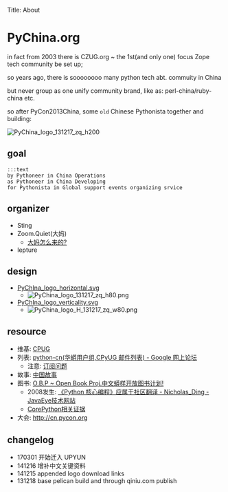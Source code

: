 Title: About

# PyChina.org

in fact from 2003 there is CZUG.org ~ the 1st(and only one) focus Zope tech community be set up;

so years ago, there is soooooooo many python tech abt. commuity in China

but never group as one unify community brand,
like as: perl-china/ruby-china etc. 

so after PyCon2013China, some `old` Chinese Pythonista together and building:

![PyChina_logo_131217_zq_h200](../_images/PyChina_logo_131217_zq_h200.png)

## goal


    :::text
    by Pythoneer in China Operations
    as Pythoneer in China Developing
    for Pythonista in Global support events organizing srvice


## organizer

- Sting
- Zoom.Quiet(大妈)
    + [大妈怎么来的?](http://wiki.woodpecker.org.cn/moin/ZoomQuietAbt)
- lepture

## design

- [PyChIna_logo_horizontal.svg](http://pyconcn.qiniudn.com/zoomquiet/res/logo/PyChIna_logo_131217_zq.svg)
    + ![PyChina_logo_131217_zq_h80.png](http://pyconcn.qiniudn.com/zoomquiet/res/logo/PyChina_logo_131217_zq_h80.png)
- [PyChIna_logo_verticality.svg](http://pyconcn.qiniudn.com/zoomquiet/res/logo/PyChIna_logo_H_131217_zq.svg)
    - ![PyChina_logo_H_131217_zq_w80.png](http://pyconcn.qiniudn.com/zoomquiet/res/logo/PyChina_logo_H_131217_zq_w80.png)

## resource

- 维基: [CPUG](http://wiki.woodpecker.org.cn/moin/CPUG)
- 列表: [python-cn(华蟒用户组,CPyUG 邮件列表) - Google 网上论坛](https://groups.google.com/forum/#!forum/python-cn)
    + 注意: [订阅问题](https://code.google.com/p/cpyug/wiki/PythonCn#%E8%AE%A2%E9%98%85%E9%97%AE%E9%A2%98)
- 故事: [中国故事](https://code.google.com/p/cpyug/wiki/CpyUg)
- 图书: [O.B.P ~ Open Book Proj.中文蟒样开放图书计划!](https://code.google.com/p/openbookproject/)
    + 2008发生: [《Python 核心编程》应属于社区翻译 - Nicholas_Ding - JavaEye技术网站](http://devrel.zoomquiet.io/data/20080704230201/index.html)
    + [CorePython相关证据](http://devrel.zoomquiet.io/data/20080703232127/index.html)
- 大会: http://cn.pycon.org

## changelog

- 170301 开始迁入 UPYUN
- 141216 增补中文关键资料
- 141215 appended logo download links
- 131218 base pelican build and through qiniu.com publish

